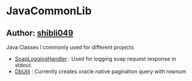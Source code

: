 # JavaCommonLib
## Author: [shibli049](http://shibli049.com)
Java Classes I commonly used for different projects
* [SoapLoggingHandler][SoapLoggingHandler] : Used for logging soap request response in stdout.
* [DbUtil][DbUtil] : Currently creates oracle native pagination query with rownum

[DbUtil]:src/main/java/com/shibli049/db/DbUtil.java
[SoapLoggingHandler]:src/main/java/com/shibli049/soap/SoapLoggingHandler.java
